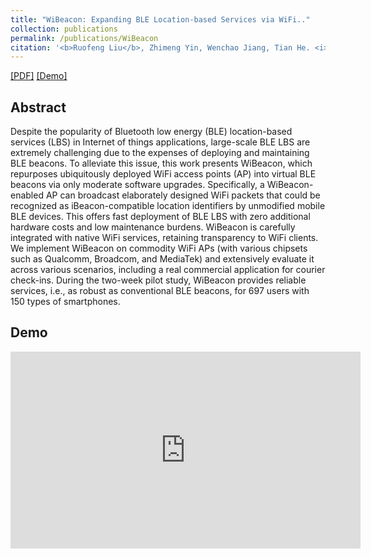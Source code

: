 ```yaml
---
title: "WiBeacon: Expanding BLE Location-based Services via WiFi.."
collection: publications
permalink: /publications/WiBeacon
citation: '<b>Ruofeng Liu</b>, Zhimeng Yin, Wenchao Jiang, Tian He. <i>The 27th Annual International Conference On Mobile Computing And Networking </i>. <b>(ACM MobiCom 2021)</b>.'
---
```

[[PDF]](https://liux4189.github.io/files/WiBeacon_MobiCom_CameraReady.pdf) [[Demo]](https://youtu.be/83EfK-wxv8M)
## Abstract
Despite the popularity of Bluetooth low energy (BLE) location-based services (LBS) in Internet of things applications, large-scale
BLE LBS are extremely challenging due to the expenses of deploying and maintaining BLE beacons. To alleviate this issue, this work
presents WiBeacon, which repurposes ubiquitously deployed WiFi
access points (AP) into virtual BLE beacons via only moderate
software upgrades. Specifically, a WiBeacon-enabled AP can broadcast elaborately designed WiFi packets that could be recognized
as iBeacon-compatible location identifiers by unmodified mobile
BLE devices. This offers fast deployment of BLE LBS with zero additional hardware costs and low maintenance burdens. WiBeacon
is carefully integrated with native WiFi services, retaining transparency to WiFi clients. We implement WiBeacon on commodity
WiFi APs (with various chipsets such as Qualcomm, Broadcom, and
MediaTek) and extensively evaluate it across various scenarios, including a real commercial application for courier check-ins. During
the two-week pilot study, WiBeacon provides reliable services, i.e.,
as robust as conventional BLE beacons, for 697 users with 150 types
of smartphones.<br>

## Demo
<iframe width="560" height="315" src="https://www.youtube.com/embed/83EfK-wxv8M" title="YouTube video player" frameborder="0" allow="accelerometer; autoplay; clipboard-write; encrypted-media; gyroscope; picture-in-picture; web-share" allowfullscreen></iframe>
